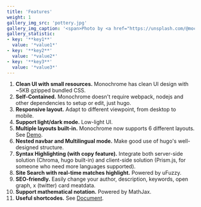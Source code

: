 ```yaml
---
title: 'Features'
weight: 1
gallery_img_src: 'pottery.jpg'
gallery_img_caption: '<span>Photo by <a href="https://unsplash.com/@mochiel?utm_source=unsplash&amp;utm_medium=referral&amp;utm_content=creditCopyText">Mercy</a> on <a href="https://unsplash.com/s/photos/vase?utm_source=unsplash&amp;utm_medium=referral&amp;utm_content=creditCopyText">Unsplash</a></span>'
gallery_statistic:
- key: '**key1**'
  value: '*value1*'
- key: '**key2**'
  value: '*value2*'
- key: '**key3**'
  value: '*value3*'
---
```


1. **Clean UI with small resources.** Monochrome has clean UI design with ~5KB gzipped bundled CSS.
2. **Self-Contained.** Monochrome doesn't require webpack, nodejs and other dependencies to setup or edit, just hugo.
3. **Responsive layout.** Adapt to different viewpoint, from desktop to mobile.
4. **Support light/dark mode.** Low-light UI.
5. **Multiple layouts built-in.** Monochrome now supports 6 different layouts. See [Demo](https://kaiiiz.github.io/hugo-theme-monochrome/layouts/).
6. **Nested navbar and Multilingual mode.** Make good use of hugo's well-designed structure.
7. **Syntax Highlighting (with copy feature).** Integrate both server-side solution (Chroma, hugo built-in) and client-side solution (Prism.js, for someone who need more languages supported).
8. **Site Search with real-time matches highlight.** Powered by uFuzzy. 
9. **SEO-friendly.** Easily change your author, description, keywords, open graph, x (twitter) card meatdata.
10. **Support mathematical notation.** Powered by MathJax.
11. **Useful shortcodes.** See [Document](https://kaiiiz.github.io/hugo-theme-monochrome/shortcodes/).
